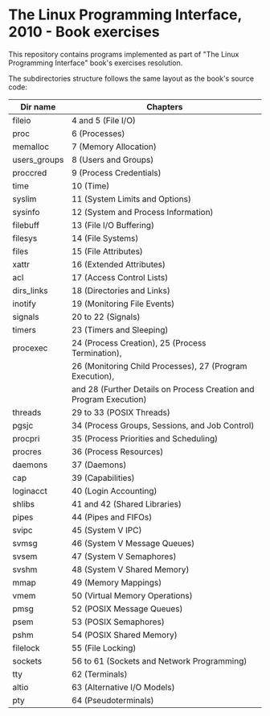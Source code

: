 # The Linux Programming Interface, 2010 - Book exercises
This repository contains programs implemented as part of "The Linux Programming Interface" book's exercises resolution.

The subdirectories structure follows the same layout as the book's source code:

| Dir name | Chapters |
| -------- | -------- |      
| fileio | 4 and 5 (File I/O) |
| proc   | 6 (Processes) |
| memalloc | 7 (Memory Allocation) |
| users_groups | 8 (Users and Groups) |
| proccred |  9 (Process Credentials) |
| time | 10 (Time) |
| syslim |11 (System Limits and Options) |
| sysinfo | 12 (System and Process Information) |
| filebuff | 13 (File I/O Buffering) |
| filesys | 14 (File Systems) |
| files | 15 (File Attributes) |
| xattr | 16 (Extended Attributes) |
| acl | 17 (Access Control Lists) |
| dirs_links | 18 (Directories and Links) |
| inotify | 19 (Monitoring File Events) |
| signals | 20 to 22 (Signals) |
| timers | 23 (Timers and Sleeping) |
| procexec | 24 (Process Creation), 25 (Process Termination), |
|          | 26 (Monitoring Child Processes), 27 (Program Execution), |
|          | and 28 (Further Details on Process Creation and Program Execution) |
| threads | 29 to 33 (POSIX Threads) |
| pgsjc | 34 (Process Groups, Sessions, and Job Control) |
| procpri | 35 (Process Priorities and Scheduling) |
| procres | 36 (Process Resources) |
| daemons | 37 (Daemons) |
| cap | 39 (Capabilities) |
| loginacct | 40 (Login Accounting) |
| shlibs | 41 and 42 (Shared Libraries) |
| pipes | 44 (Pipes and FIFOs) |
| svipc | 45 (System V IPC) |
| svmsg | 46 (System V Message Queues) |
| svsem | 47 (System V Semaphores) |
| svshm | 48 (System V Shared Memory) |
| mmap | 49 (Memory Mappings) |
| vmem | 50 (Virtual Memory Operations) |
| pmsg | 52 (POSIX Message Queues) |
| psem | 53 (POSIX Semaphores) |
| pshm | 54 (POSIX Shared Memory) |
| filelock | 55 (File Locking) |
| sockets | 56 to 61 (Sockets and Network Programming) |
| tty | 62 (Terminals) |
| altio | 63 (Alternative I/O Models) |
| pty | 64 (Pseudoterminals) |
